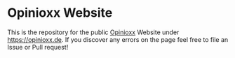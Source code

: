 # Opinioxx Website

This is the repository for the public [Opinioxx](https://github.com/opinioxx/opinioxx) Website under https://opinioxx.de. If you discover any errors on the page feel free to file an Issue or Pull request!
